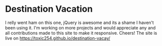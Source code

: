# Destination Vacation
I relly went ham on this one, jQuery is awesome and its a shame I haven't been using it. I'm working on more projects and 
would appreciate any and all contributions made to this site to make it responsive. Cheers!
The site is live on https://toxic254.github.io/destination-vacay/
